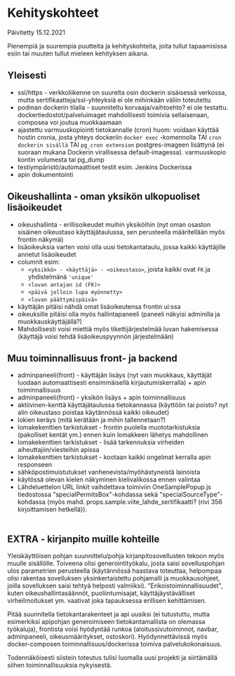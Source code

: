 # Kehityskohteet
Päivitetty 15.12.2021

Pienempiä ja suurempia puutteita ja kehityskohteita, joita tullut tapaamisissa esiin tai muuten tullut mieleen kehityksen aikana.

## Yleisesti
- ssl/https - verkkoliikenne on suurelta osin dockerin sisäisessä verkossa, mutta sertifikaatteja/ssl-yhteyksiä ei ole mihinkään väliin toteutettu
- podman dockerin tilalla - suunniteltu korvaaja/vaihtoehto? ei ole testattu. dockertiedostot/palveluimaget mahdollisesti toimivia sellaisenaan, composea voi joutua muokkaamaan
- ajastettu varmuuskopiointi tietokannalle (cron) huom: voidaan käyttää hostin cronia, josta yhteys dockeriin `docker exec` -komennolla TAI `cron dockerin sisällä` TAI `pg_cron extension` postgres-imageen lisättynä (ei suoraan mukana Dockerin virallisessa default-imagessa). varmuuskopio kontin volumesta tai pg_dump
- testiympäristö/automaattiset testit esim. Jenkins Dockerissa
- apin dokumentointi

## Oikeushallinta - oman yksikön ulkopuoliset lisäoikeudet
- oikeushallinta - erillisoikeudet muihin yksiköihin (nyt oman osaston sisäinen oikeustaso käyttäjätaulussa, sen perusteella määritellään myös frontin näkymä)
- lisäoikeuksia varten voisi olla uusi tietokantataulu, jossa kaikki käyttäjille annetut lisäoikeudet
- columnit esim:
    - `<yksikkö> - <käyttäjä> - <oikeustaso>`, joista kaikki ovat `FK` ja yhdistelmänä `'unique'`
    - `<luvan antajan id (FK)>`
    - `<päivä jolloin lupa myönnetty>`
    - `<luvan päättymispäivä>`
- käyttäjän pitäisi nähdä omat lisäoikeutensa frontin ui:ssa
- oikeuksille pitäisi olla myös hallintapaneeli (paneeli näkyisi adminilla ja muokkauskäyttäjällä?)
- Mahdollisesti voisi miettiä myös tikettijärjestelmää luvan hakemisessa (käyttäjä voisi tehdä lisäoikeuspyynnön järjestelmään)

## Muu toiminnallisuus front- ja backend
- adminpaneeli(front) - käyttäjän lisäys (nyt vain muokkaus, käyttäjät luodaan automaattisesti ensimmäisellä kirjautumiskerralla) + apin toiminnallisuus
- adminpaneeli(front) - yksikön lisäys + apin toiminnallisuus
- aktiivinen-kenttä käyttäjätaulussa tietokannassa (käyttöön tai poisto? nyt alin oikeustaso poistaa käytännössä kaikki oikeudet)
- lokien keräys (mitä kerätään ja mihin tallennetaan?)
- lomakekenttien tarkistukset - frontin puolella muototarkistuksia (pakolliset kentät ym.) ennen kuin lomakkeen lähetys mahdollinen
- lomakekenttien tarkistukset - lisää tarkennuksia virheiden aiheuttajiin/viesteihin apissa
- lomakekenttien tarkistukset - kootaan kaikki ongelmat kerralla apin responseen
- sähköpostimuistutukset vanhenevista/myöhästyneistä lainoista
- käytössä olevan kielen näkyminen kielivalikossa ennen valintaa
- Lähdeluettelon URL linkit vaihdettava toimiviin OneSamplePopup.js tiedostossa "specialPermitsBox"-kohdassa sekä "specialSourceType"-kohdassa (myös mahd. props.sample.viite_lahde_sertifikaatti? (rivi 356 kirjoittamisen hetkellä)).
<br><br>

## EXTRA - kirjanpito muille kohteille
Yleiskäyttöisen pohjan suunnittelu/pohja kirjanpitosovellusten tekoon myös muulle sisällölle. Toiveena olisi generointityökalu, josta saisi sovelluspohjan ulos parametrien perusteella (käytännössä haastava toteuttaa, helpompaa olisi rakentaa sovelluksen
yksinkertaistettu pohjamalli ja muokkausohjeet, joilla sovelluksen saisi tehtyä helposti valmiiksi). "Erikoistoiminnallisuudet", kuten oikeushallintasäännöt, puoliintumisajat, käyttäjäystävälliset virheilmoitukset ym. vaativat joka tapauksessa erillisen kehittämisen.

Pitää suunnitella tietokantarakenteet ja api uusiksi (ei tutustuttu, mutta esimerkiksi apipohjan generoimiseen tietokantamallista on olemassa työkaluja), frontista voisi hyödyntää runkoa (aloitussivutoiminnot, navbar, adminpaneeli, oikeusmääritykset, ostoskori). Hyödynnettävissä myös docker-composen toiminnallisuus/dockerissa toimiva palvelukokonaisuus.

Todennäköisesti siistein toteutus tulisi luomalla uusi projekti ja siirtämällä siihen toiminnallisuuksia nykyisestä.